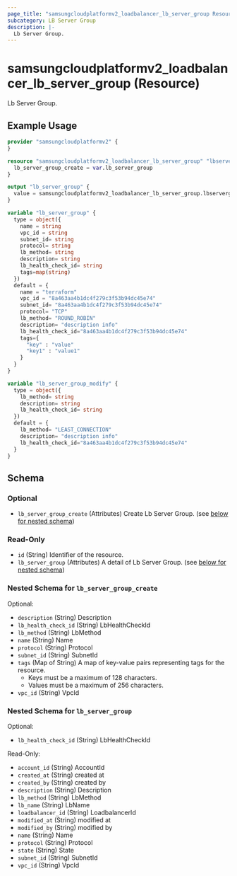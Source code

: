 ```yaml
---
page_title: "samsungcloudplatformv2_loadbalancer_lb_server_group Resource - samsungcloudplatformv2"
subcategory: LB Server Group
description: |-
  Lb Server Group.
---
```


# samsungcloudplatformv2_loadbalancer_lb_server_group (Resource)

Lb Server Group.

## Example Usage

```terraform
provider "samsungcloudplatformv2" {
}

resource "samsungcloudplatformv2_loadbalancer_lb_server_group" "lbservergroup" {
  lb_server_group_create = var.lb_server_group
}

output "lb_server_group" {
  value = samsungcloudplatformv2_loadbalancer_lb_server_group.lbservergroup
}

variable "lb_server_group" {
  type = object({
    name = string
    vpc_id = string
    subnet_id= string
    protocol= string
    lb_method= string
    description= string
    lb_health_check_id= string
    tags=map(string)
  })
  default = {
    name = "terraform"
    vpc_id = "8a463aa4b1dc4f279c3f53b94dc45e74"
    subnet_id= "8a463aa4b1dc4f279c3f53b94dc45e74"
    protocol= "TCP"
    lb_method= "ROUND_ROBIN"
    description= "description info"
    lb_health_check_id="8a463aa4b1dc4f279c3f53b94dc45e74"
    tags={
      "key" : "value"
      "key1" : "value1"
    }
  }
}

variable "lb_server_group_modify" {
  type = object({
    lb_method= string
    description= string
    lb_health_check_id= string
  })
  default = {
    lb_method= "LEAST_CONNECTION"
    description= "description info"
    lb_health_check_id="8a463aa4b1dc4f279c3f53b94dc45e74"
  }
}
```

<!-- schema generated by tfplugindocs -->
## Schema

### Optional

- `lb_server_group_create` (Attributes) Create Lb Server Group. (see [below for nested schema](#nestedatt--lb_server_group_create))

### Read-Only

- `id` (String) Identifier of the resource.
- `lb_server_group` (Attributes) A detail of Lb Server Group. (see [below for nested schema](#nestedatt--lb_server_group))

<a id="nestedatt--lb_server_group_create"></a>
### Nested Schema for `lb_server_group_create`

Optional:

- `description` (String) Description
- `lb_health_check_id` (String) LbHealthCheckId
- `lb_method` (String) LbMethod
- `name` (String) Name
- `protocol` (String) Protocol
- `subnet_id` (String) SubnetId
- `tags` (Map of String) A map of key-value pairs representing tags for the resource.
  - Keys must be a maximum of 128 characters.
  - Values must be a maximum of 256 characters.
- `vpc_id` (String) VpcId


<a id="nestedatt--lb_server_group"></a>
### Nested Schema for `lb_server_group`

Optional:

- `lb_health_check_id` (String) LbHealthCheckId

Read-Only:

- `account_id` (String) AccountId
- `created_at` (String) created at
- `created_by` (String) created by
- `description` (String) Description
- `lb_method` (String) LbMethod
- `lb_name` (String) LbName
- `loadbalancer_id` (String) LoadbalancerId
- `modified_at` (String) modified at
- `modified_by` (String) modified by
- `name` (String) Name
- `protocol` (String) Protocol
- `state` (String) State
- `subnet_id` (String) SubnetId
- `vpc_id` (String) VpcId
